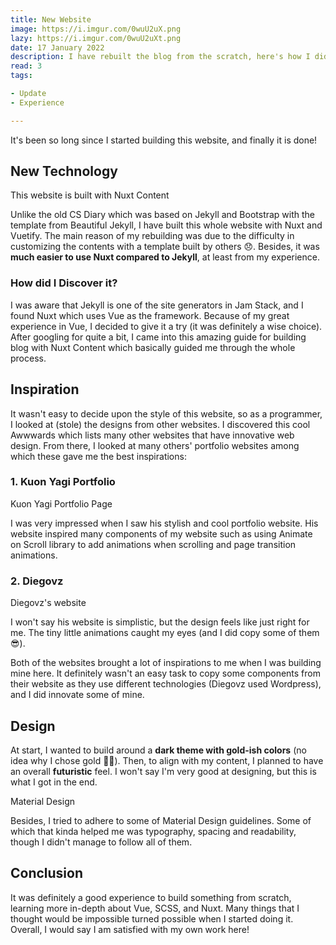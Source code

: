 ```yaml
---
title: New Website 
image: https://i.imgur.com/0wuU2uX.png
lazy: https://i.imgur.com/0wuU2uXt.png
date: 17 January 2022 
description: I have rebuilt the blog from the scratch, here's how I did it. 
read: 3
tags:

- Update
- Experience

---
```


It's been so long since I started building this website, and finally it is done!

## New Technology

<post-image img="https://i.imgur.com/CL4y4RM.png" alt="Nuxt and Vue js"
lazy="https://i.imgur.com/CL4y4RMt.png">
This website is built with <h-link href="https://content.nuxtjs.org/" target="_blank"> Nuxt Content</h-link>
</post-image>

Unlike the old <h-link href="https://hohshenyien.github.io" target="_blank">CS Diary</h-link> which was based on Jekyll and Bootstrap 
with the template from <h-link href="https://beautifuljekyll.com/" target="_blank">Beautiful Jekyll</h-link>,
I have built this whole website with <h-link href="https://nuxtjs.org/" target="_blank">Nuxt</h-link> and
<h-link href="https://vuetifyjs.com/" target="_blank">Vuetify</h-link>. The main reason of my rebuilding was due to
the difficulty in customizing the contents with a template built by others 😞. Besides, it was **much easier
to use Nuxt compared to Jekyll**, at least from my experience.

### How did I Discover it?
I was aware that Jekyll is one of the site generators in 
<h-link href="https://jamstack.org/generators/" target="_blank">Jam Stack</h-link>, and I found Nuxt which uses Vue as the
framework. Because of my great experience in Vue, I decided to give it a try (it was definitely a wise choice). 
After googling for quite a bit, I came into this amazing
<h-link href="https://blog.openreplay.com/building-your-own-blog-with-nuxt-content-and-tailwind" target="_blank">guide</h-link>
for building blog with Nuxt Content which basically guided me through the whole process. 

## Inspiration

It wasn't easy to decide upon the style of this website, so as a programmer, I looked at (stole) the designs from other websites.
I discovered this cool <h-link href="https://www.awwwards.com/" target="_blank">Awwwards</h-link> which lists
many other websites that have 
<h-link href="https://en.wikipedia.org/wiki/Awwwards" target="_blank">innovative web design</h-link>. From there,
I looked at many others' portfolio websites among which these gave me the best inspirations:

### 1. Kuon Yagi Portfolio

<post-image img="https://i.imgur.com/YCDio1X.png" alt="Kuon Yagi Portfolio" 
  lazy="https://i.imgur.com/YCDio1Xt.png">
<h-link href="https://kuon.space" target="_blank">Kuon Yagi Portfolio Page</h-link>
</post-image>

I was very impressed when I saw his stylish and cool portfolio website. 
His website inspired many components of my website such as using 
<h-link href="https://michalsnik.github.io/aos/">Animate on Scroll</h-link> library to add animations when scrolling and
page transition animations. 

### 2. Diegovz

<post-image img="https://i.imgur.com/sXnK8hF.png" alt="Diegovz's website"
  lazy="https://i.imgur.com/sXnK8hFt.png">
  <h-link href='https://diegovz.com/en/' target='_blank'>Diegovz's website</h-link>
</post-image>

I won't say his website is simplistic, but the design feels like just right for me. The tiny little animations
caught my eyes (and I did copy some of them 😎). 

Both of the websites brought a lot of inspirations to me when I was building mine here. It definitely wasn't
an easy task to copy some components from their website as they use different technologies (Diegovz used Wordpress),
and I did innovate some of mine.

## Design

At start, I wanted to build around a **dark theme with gold-ish colors** (no idea why I chose gold 🤷‍♂️). Then,
to align with my content, I planned to have an overall **futuristic** feel. I won't say I'm very good at designing, but
this is what I got in the end.

<post-image img="https://i.imgur.com/Sk7RUY8.png" alt="Material Design" width="60%"
  lazy="https://i.imgur.com/Sk7RUY8t.png">Material Design</post-image>

Besides, I tried to adhere to some of <h-link href="https://material.io/design" target="_blank">Material Design</h-link>
guidelines. Some of which that kinda helped me was typography, spacing and readability, though I didn't manage
to follow all of them.

## Conclusion

It was definitely a good experience to build something from scratch, learning more in-depth about Vue, SCSS, and Nuxt.
Many things that I thought would be impossible turned possible when I started doing it. Overall, I would say I am
satisfied with my own work here!
